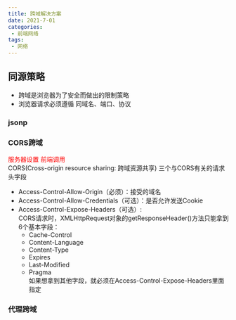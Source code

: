 ```yaml
---
title: 跨域解决方案
date: 2021-7-01
categories:
 - 前端网络
tags:
 - 网络
---
```


## 同源策略
* 跨域是浏览器为了安全而做出的限制策略
* 浏览器请求必须遵循 同域名、端口、协议

### jsonp

### CORS跨域
<font color="red">服务器设置 前端调用</font>  
CORS(Cross-origin resource sharing: 跨域资源共享)
三个与CORS有关的请求头字段
* Access-Control-Allow-Origin（必须）：接受的域名
* Access-Control-Allow-Credentials（可选）：是否允许发送Cookie
* Access-Control-Expose-Headers（可选）:  
CORS请求时，XMLHttpRequest对象的getResponseHeader()方法只能拿到6个基本字段：
  - Cache-Control
  - Content-Language
  - Content-Type
  - Expires
  - Last-Modified
  - Pragma  
如果想拿到其他字段，就必须在Access-Control-Expose-Headers里面指定


### 代理跨域